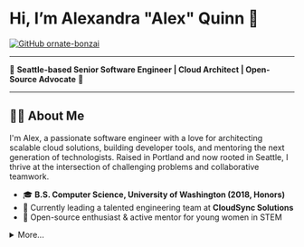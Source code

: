 # Hi, I’m Alexandra "Alex" Quinn 👋

[![GitHub ornate-bonzai](https://img.shields.io/badge/GitHub-ornate--bonzai-181717?logo=github&style=flat-square)](https://github.com/ornate-bonzai)

---

🌲 **Seattle-based Senior Software Engineer | Cloud Architect | Open-Source Advocate** 🌲

---

## 👩‍💻 About Me

I'm Alex, a passionate software engineer with a love for architecting scalable cloud solutions, building developer tools, and mentoring the next generation of technologists. Raised in Portland and now rooted in Seattle, I thrive at the intersection of challenging problems and collaborative teamwork.

- 🎓 **B.S. Computer Science, University of Washington (2018, Honors)**
- 🚀 Currently leading a talented engineering team at **CloudSync Solutions**
- 🧩 Open-source enthusiast & active mentor for young women in STEM

<details><summary>More...</summary>
  
---

## 🛠️ Tech Stack & Skills

- **Languages:** Python, JavaScript, Go, Java, SQL
- **Frameworks/Tools:** React, Node.js, Django, Kubernetes, Docker, Git
- **Cloud:** AWS (Certified Solutions Architect), Google Cloud
- **Other:** Agile, TDD, System Design

---

## 🏢 Professional Experience

### **Netflix** (2024–Present) — Senior Software Engineer, Cloud Platform
- Spearheading the design and rollout of scalable, multi-region cloud infrastructure supporting millions of global users
- Led cross-functional initiative to optimize streaming reliability, reducing incident rates by 35%
- Mentored engineers on distributed systems and cloud-native best practices
- **Tech:** Go, Python, AWS, Kubernetes, Terraform, Spinnaker


### **Cloudy Solutions** (2022–2024) — Senior Software Engineer
- Lead a team of 5 developing enterprise-grade, cloud-native applications
- Architected a microservices platform — improved system uptime by 30%
- Built CI/CD pipelines reducing deployment times by 40%
- **Tech:** Python, Go, AWS, Kubernetes, Docker

### **TechTrend Innovations** (2018–2022) — Software Engineer
- Developed RESTful APIs powering a web app with 10k+ users
- Optimized DB queries (latency ↓ 25%), enhanced accessibility with UX team
- **Tech:** JavaScript, Node.js, PostgreSQL, React

---

## 🌟 Featured Projects

- **[netflix-movies-and-tv-shows](https://github.com/ornate-bonzai/netflix-movies-and-tv-shows):**  
  Maintainer of a Python data visualization library (1,000+ ⭐️).
- **[TaskBlox](https://github.com/ornate-bonzai/TaskBlox):**  
  Real-time collaborative task manager built with React & Firebase.

---

## 🏅 Certifications

- **AWS Certified Solutions Architect** (2021)
- **Certified Kubernetes Administrator** (2022)

---

## 🌱 Beyond Coding

- 🥾 Hiking the Pacific Northwest trails
- 👩‍💼 Mentoring young women in STEM
- 🎮 Strategy and puzzle gaming enthusiast
- 🌐 Always learning, always building

---

## 📫 Connect with Me

- **GitHub:** [ornate-bonzai](https://github.com/ornate-bonzai)

---

> “The best way to predict the future is to invent it.” — Alan Kay

</details>
